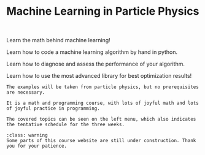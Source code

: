 # Machine Learning in Particle Physics

&nbsp;  

Learn the math behind machine learning!

Learn how to code a machine learning algorithm by hand in python.

Learn how to diagnose and assess the performance of your algorithm.

Learn how to use the most advanced library for best optimization results!

```{important}
The examples will be taken from particle physics, but no prerequisites are necessary.

It is a math and programming course, with lots of joyful math and lots of joyful practice in programming.
```

```{note}
The covered topics can be seen on the left menu, which also indicates the tentative schedule for the three weeks.
```
```{admonition} Coming soon
:class: warning
Some parts of this course website are still under construction. Thank you for your patience.
```


